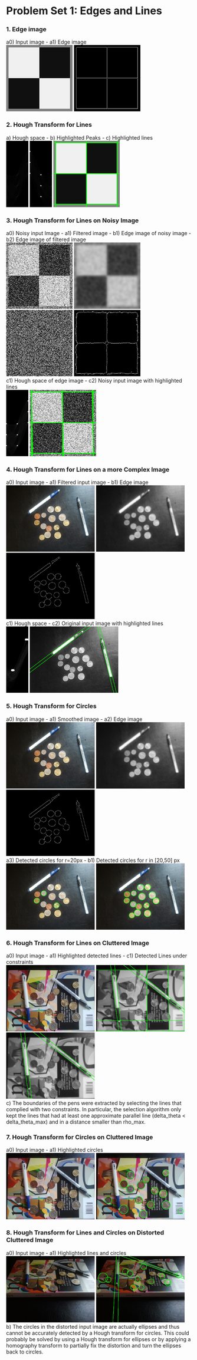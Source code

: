 # Problem Set 1: Edges and Lines

### 1. Edge image
a0) Input image - a1) Edge image  
<img src="input/ps1-input0.png" height="180">
<img src="output/ps1-1-a-1.png" height="180">

### 2. Hough Transform for Lines
a) Hough space - b) Highlighted Peaks - c) Highlighted lines  
<img src="output/ps1-2-a-1.png" height="180" width="60">
<img src="output/ps1-2-b-1.png" height="180" width="60">
<img src="output/ps1-2-c-1.png" height="180">

### 3. Hough Transform for Lines on Noisy Image
a0) Noisy input Image - a1) Filtered image - b1) Edge image of noisy image - b2) Edge image of filtered image  
<img src="input/ps1-input0-noise.png" height="180">
<img src="output/ps1-3-a-1.png" height="180">
<img src="output/ps1-3-b-1.png" height="180">
<img src="output/ps1-3-b-2.png" height="180">  
c1) Hough space of edge image - c2) Noisy input image with highlighted lines  
<img src="output/ps1-3-c-1.png" height="180" width="60">
<img src="output/ps1-3-c-2.png" height="180">

### 4. Hough Transform for Lines on a more Complex Image
a0) Input image - a1) Filtered input image - b1) Edge image  
<img src="input/ps1-input1.png" height="180">
<img src="output/ps1-4-a-1.png" height="180">
<img src="output/ps1-4-b-1.png" height="180">  
c1) Hough space - c2) Original input image with highlighted lines  
<img src="output/ps1-4-c-1.png" height="180" width="60">
<img src="output/ps1-4-c-2.png" height="180">

### 5. Hough Transform for Circles
a0) Input image - a1) Smoothed image - a2) Edge image  
<img src="input/ps1-input1.png" height="180">
<img src="output/ps1-5-a-1.png" height="180">
<img src="output/ps1-5-a-2.png" height="180">  
a3) Detected circles for r=20px - b1) Detected circles for r in [20,50] px  
<img src="output/ps1-5-a-3.png" height="180">
<img src="output/ps1-5-b-1.png" height="180">  

### 6. Hough Transform for Lines on Cluttered Image
a0) Input image - a1) Highlighted detected lines - c1) Detected Lines under constraints  
<img src="input/ps1-input2.png" height="180">
<img src="output/ps1-6-a-1.png" height="180">
<img src="output/ps1-6-c-1.png" height="180">  
c) The boundaries of the pens were extracted by selecting the lines that complied
with two constraints. In particular, the selection algorithm only kept the lines
that had at least one approximate parallel line (delta\_theta < delta\_theta\_max)
and in a distance smaller than rho\_max.

### 7. Hough Transform for Circles on Cluttered Image
a0) Input image - a1) Highlighted circles  
<img src="input/ps1-input2.png" height="180">
<img src="output/ps1-7-a-1.png" height="180">

### 8. Hough Transform for Lines and Circles on Distorted Cluttered Image
a0) Input image - a1) Highlighted lines and circles  
<img src="input/ps1-input3.png" height="180">
<img src="output/ps1-8-a-1.png" height="180">  
b) The circles in the distorted input image are actually ellipses and thus cannot
be accurately detected by a Hough transform for circles. This could probably be
solved by using a Hough transform for ellipses or by applying a homography transform
to partially fix the distortion and turn the ellipses back to circles.

